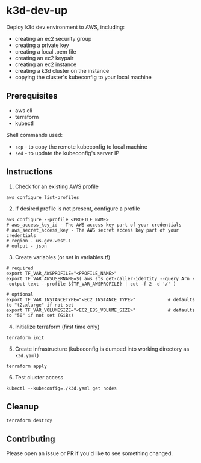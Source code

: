 # k3d-dev-up

Deploy k3d dev environment to AWS, including:

- creating an ec2 security group
- creating a private key
- creating a local .pem file
- creating an ec2 keypair
- creating an ec2 instance
- creating a k3d cluster on the instance
- copying the cluster's kubeconfig to your local machine

## Prerequisites

- aws cli
- terraform
- kubectl

Shell commands used:

- `scp` - to copy the remote kubeconfig to local machine
- `sed` - to update the kubeconfig's server IP

## Instructions

1. Check for an existing AWS profile 
```shell
aws configure list-profiles
```
2. If desired profile is not present, configure a profile
```shell
aws configure --profile <PROFILE_NAME>
# aws_access_key_id - The AWS access key part of your credentials
# aws_secret_access_key - The AWS secret access key part of your credentials
# region - us-gov-west-1
# output - json
```
3. Create variables (or set in variables.tf)
```shell
# required
export TF_VAR_AWSPROFILE="<PROFILE_NAME>"
export TF_VAR_AWSUSERNAME=$( aws sts get-caller-identity --query Arn --output text --profile ${TF_VAR_AWSPROFILE} | cut -f 2 -d '/' )

# optional
export TF_VAR_INSTANCETYPE="<EC2_INSTANCE_TYPE>"            # defaults to "t2.xlarge" if not set
export TF_VAR_VOLUMESIZE="<EC2_EBS_VOLUME_SIZE>"            # defaults to "50" if not set (GiBs)
```
4. Initialize terraform (first time only)
```shell
terraform init
```
5. Create infrastructure (kubeconfig is dumped into working directory as `k3d.yaml`)
```shell
terraform apply
```
6. Test cluster access
```shell
kubectl --kubeconfig=./k3d.yaml get nodes
```

## Cleanup

```shell
terraform destroy
```

## Contributing

Please open an issue or PR if you'd like to see something changed.
